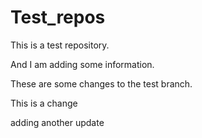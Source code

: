 # Test_repos
This is a test repository.

And I am adding some information.

These are some changes to the test branch.

This is a change

adding another update
